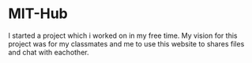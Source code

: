 # MIT-Hub
I started a project which i worked on in my free time. My vision for this project was for my classmates and me to use this website to shares files and chat with eachother.
